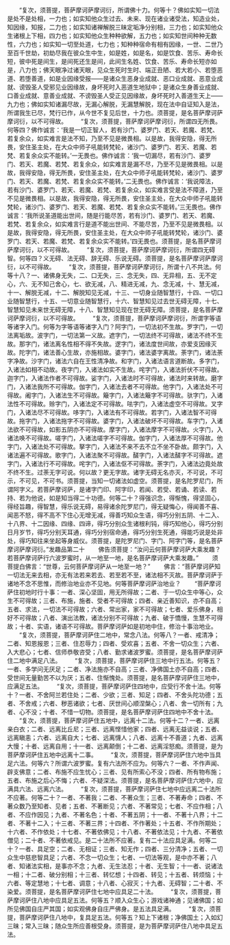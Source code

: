 <!-- { "loadSidebar": true } -->
　　“复次，须菩提，菩萨摩诃萨摩诃衍，所谓佛十力。何等十？佛如实知一切法是处不是处相，一力也；如实知他众生过去、未来、现在诸业诸受法，知造业处，知因缘，知报，二力也；如实知诸禅解脱三昧定垢净分别相，三力也；如实知他众生诸根上下相，四力也；如实知他众生种种欲解，五力也；如实知世间种种无数性，六力也；如实知一切至处道，七力也；知种种宿命有相有因缘，一世、二世乃至百千世劫，初劫尽我在彼众生中生，如是姓，如是名，如是饮食、苦乐、寿命长短，彼中死是间生，是间死还生是间，此间生名姓、饮食、苦乐、寿命长短亦如是，八力也；佛天眼净过诸天眼，见众生死时生时、端正丑陋、若大若小、若堕恶道、若堕善道，如是业因缘受报——是诸众生恶身业成就、恶口业成就、恶意业成就、谤毁圣人受邪见业因缘故，身坏死时入恶道生地狱中；是诸众生身善业成就、口善业成就、意善业成就、不谤毁圣人受正见因缘故，身坏死时入善道生天上——九力也；佛如实知诸漏尽故，无漏心解脱，无漏慧解脱，现在法中自证知入是法，所谓我生已尽，梵行已作，从今世不复见后世，十力也。须菩提，是名菩萨摩诃萨摩诃衍，以不可得故。
　　“复次，须菩提，菩萨摩诃萨摩诃衍，所谓四无所畏。何等四？佛作诚言：‘我是一切正智人，若有沙门、婆罗门、若天、若魔、若梵、若复余众，如实难言是法不知，乃至不见是微畏相。以是故，我得安隐，得无所畏，安住圣主处，在大众中师子吼能转梵轮，诸沙门、婆罗门、若天、若魔、若梵、若复余众实不能转。’一无畏也。佛作诚言：‘我一切漏尽，若有沙门、婆罗门、若天、若魔、若梵、若复余众，如实难言是漏不尽，乃至不见是微畏相。以是故，我得安隐，得无所畏，安住圣主处，在大众中师子吼能转梵轮，诸沙门、婆罗门、若天、若魔、若梵、若复余众实不能转。’二无畏也。佛作诚言：‘我说障法，若有沙门、婆罗门、若天、若魔、若梵、若复余众，如实难言受是法不障道，乃至不见是微畏相。以是故，我得安隐，得无所畏，安住圣主处，在大众中师子吼能转梵轮，诸沙门、婆罗门、若天、若魔、若梵、若复余众实不能转。’三无畏也。佛作诚言：‘我所说圣道能出世间，随是行能尽苦，若有沙门、婆罗门、若天、若魔、若梵、若复余众，如实难言行是道不能出世间、不能尽苦，乃至不见是微畏相。以是故，我得安隐，得无所畏，安住圣主处，在大众中师子吼能转梵轮，诸沙门、婆罗门、若天、若魔、若梵、若复余众实不能转。’四无畏也。须菩提，是名菩萨摩诃萨摩诃衍，以不可得故。
　　“复次，须菩提，菩萨摩诃萨摩诃衍，所谓四无碍智。何等四？义无碍、法无碍、辞无碍、乐说无碍。须菩提，是名菩萨摩诃萨摩诃衍，以不可得故。
　　“复次，须菩提，菩萨摩诃萨摩诃衍，所谓十八不共法。何等十八？一、诸佛身无失，二、口无失，三、念无失，四、无异相，五、无不定心，六、无不知己舍心，七、欲无减，八、精进无减，九、念无减，十、慧无减，十一、解脱无减，十二、解脱知见无减，十三、一切身业随智慧行，十四、一切口业随智慧行，十五、一切意业随智慧行，十六、智慧知见过去世无碍无障，十七、智慧知见未来世无碍无障，十八、智慧知见现在世无碍无障。须菩提，是名菩萨摩诃萨摩诃衍，以不可得故。
　　“复次，须菩提，菩萨摩诃萨摩诃衍，所谓字等语等诸字入门。何等为字等语等诸字入门？阿字门，一切法初不生故。罗字门，一切法离垢故。波字门，一切法第一义故。遮字门，一切法终不可得故，诸法不终不生故。那字门，诸法离名性相不得不失故。逻字门，诸法度世间故，亦爱支因缘灭故。陀字门，诸法善心生故，亦施相故。婆字门，诸法婆字离故。荼字门，诸法荼字净故。沙字门，诸法六自在王性清净故。和字门，入诸法语言道断故。多字门，入诸法如相不动故。夜字门，入诸法如实不生故。咤字门，入诸法折伏不可得故。迦字门，入诸法作者不可得故。娑字门，入诸法时不可得故，诸法时来转故。磨字门，入诸法我所不可得故。伽字门，入诸法去者不可得故。他字门，入诸法处不可得故。阇字门，入诸法生不可得故。簸字门，入诸法簸字不可得故。驮字门，入诸法性不可得故。赊字门，入诸法定不可得故。呿字门，入诸法虚空不可得故。叉字门，入诸法尽不可得故。哆字门，入诸法有不可得故。若字门，入诸法智不可得故。拖字门，入诸法拖字不可得故。婆字门，入诸法破坏不可得故。车字门，入诸法欲不可得故，如影五阴亦不可得故。摩字门，入诸法摩字不可得故。火字门，入诸法唤不可得故。嗟字门，入诸法嗟字不可得故。伽字门，入诸法厚不可得故。他字门，入诸法处不可得故。拏字门，入诸法不来不去不立不坐不卧故。颇字门，入诸法遍不可得故。歌字门，入诸法聚不可得故。醝字门，入诸法醝字不可得故。遮字门，入诸法行不可得故。咤字门，入诸法伛不可得故。荼字门，入诸法边竟处故不终不生。过荼无字可说。何以故？更无字故。诸字无碍无名亦灭，不可说，不可示，不可见，不可书。须菩提，当知一切诸法如虚空。须菩提，是名陀罗尼门，所谓阿字义。若菩萨摩诃萨，是诸字门印、阿字印，若闻、若受、若诵、若读、若持、若为他说，如是知当得二十功德。何等二十？得强识念，得惭愧，得坚固心，得经旨趣，得智慧，得乐说无碍，易得诸余陀罗尼门，得无疑悔心，得闻善不喜、闻恶不怒，得不高不下住心无增无减，得善巧知众生语，得巧分别五阴、十二入、十八界、十二因缘、四缘、四谛，得巧分别众生诸根利钝，得巧知他心，得巧分别日月岁节，得巧分别天耳通，得巧分别宿命通，得巧分别生死通，得能巧说是处非处，得巧知往来坐起等身威仪。须菩提，是陀罗尼门、字门、阿字门等，是名菩萨摩诃萨摩诃衍。”发趣品第二十
　　佛告须菩提：“汝问云何菩萨摩诃萨大乘发趣？若菩萨摩诃萨行六波罗蜜时，从一地至一地，是名菩萨摩诃萨大乘发趣。”
　　须菩提白佛言：“世尊，云何菩萨摩诃萨从一地至一地？”
　　佛言：“菩萨摩诃萨知一切法无来去相，亦无有法若来若去、若至若不至，诸法相不灭故。菩萨摩诃萨于诸地不念不思惟，而修治地业亦不见地。何等菩萨摩诃萨治地业？
　　“菩萨摩诃萨住初地时行十事：一者、深心坚固，用无所得故；二者、于一切众生中等心，众生不可得故；三者、布施，施者、受者不可得故；四者、亲近善知识，亦不自高；五者、求法，一切法不可得故；六者、常出家，家不可得故；七者、爱乐佛身，相好不可得故；八者、演出法教，诸法分别不可得故；九者、破于憍慢，生慧不可得故；十者、实语，诸语不可得故。菩萨摩诃萨如是初地中住，修治十事治地业。
　　“复次，须菩提，菩萨摩诃萨住二地中，常念八法。何等八？一者、戒清净；二者、知恩报恩；三者、住忍辱力；四者、受欢喜；五者、不舍一切众生；六者、入大悲心；七者、信师恭敬咨受；八者、勤求诸波罗蜜。须菩提，是名菩萨摩诃萨住二地中满足八法。
　　“复次，须菩提，菩萨摩诃萨住三地中行五法。何等五？一者、多学问无厌足；二者、净法施亦不自高；三者、净佛国土亦不自高；四者、受世间无量勤苦不以为厌；五者、住惭愧处。须菩提，是名菩萨摩诃萨住三地中，应满足五法。
　　“复次，须菩提，菩萨摩诃萨住四地中，应受行不舍十法。何等十？一者、不舍阿兰若住处；二者、少欲；三者、知足；四者、不舍头陀功德；五者、不舍戒；六者、秽恶诸欲；七者、厌世间心顺涅槃心；八者、舍一切所有；九者、心不没；十者、不惜一切物。须菩提，是名菩萨摩诃萨住四地中不舍十法。
　　“复次，须菩提，菩萨摩诃萨住五地中，远离十二法。何等十二？一者、远离亲白衣；二者、远离比丘尼；三者、远离悭惜他家；四者、远离无益谈说；五者、远离瞋恚；六者、远离自大；七者、远离懱人；八者、远离十不善道；九者、远离大慢；十者、远离自用；十一者、远离颠倒；十二者、远离淫怒痴。须菩提，是为菩萨摩诃萨住五地中远离十二事。
　　“复次，须菩提，菩萨摩诃萨住六地中当具足六法。何等六？所谓六波罗蜜。复有六法所不应为。何等六？一者、不作声闻、辟支佛意；二者、布施不应生忧心；三者、见有所索心不没；四者、所有物布施；五者、布施之后心不悔；六者、不疑深法。须菩提，是名菩萨摩诃萨住六地中，应满具六法、远离六法。
　　“复次，须菩提，菩萨摩诃萨住七地中应远离二十法所不应著。何等二十？一者、不著我；二者、不著众生；三者、不著寿命；四者、不著众数乃至知者、见者；五者、不著断见；六者、不著常见；七者、不应作相；八者、不应作因见；九者、不著名色；十者、不著五阴；十一者、不著十八界；十二者、不著十二入；十三者、不著三界；十四者、不作著处；十五者、不作所期处；十六者、不作依处；十七者、不著依佛见；十八者、不著依法见；十九者、不著依僧见；二十者、不著依戒见。是二十法所不应著。复有二十法应具足满。何等二十？一者、具足空；二者、无相证；三者、知无作；四者、三分清净；五者、一切众生中慈悲智具足；六者、不念一切众生；七者、一切法等观，是中亦不著；八者、知诸法实相，是事亦不念；九者、无生法忍；十者、无生智；十一者、说诸法一相；十二者、破分别相；十三者、转忆想；十四者、转见；十五者、转烦恼；十六者、等定慧地；十七者、调意；十八者、心寂灭；十九者、无碍智；二十者、不染爱。须菩提，是名菩萨摩诃萨住七地中应具足二十法。
　　“复次，须菩提，菩萨摩诃萨住八地中应具足五法。何等五？顺入众生心；游戏诸神通；见诸佛国；如所见佛国自庄严其国；如实观佛身自庄严佛身。是五法具足满。
　　“复次，须菩提，菩萨摩诃萨住八地中，复具足五法。何等五？知上下诸根；净佛国土；入如幻三昧；常入三昧；随众生所应善根受身。须菩提，是为菩萨摩诃萨住八地中具足五法。
